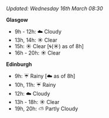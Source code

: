 *Updated: Wednesday 16th March 08:30*

**Glasgow**

* 9h - 12h: :cloud: Cloudy
* 13h, 14h: :sunny: Clear
* 15h: :sunny: Clear [:cyclone:(:sunny:) as of 8h]
* 16h - 20h: :sunny: Clear

**Edinburgh**

* 9h: :umbrella: Rainy [:cloud: as of 8h]
* 10h, 11h: :umbrella: Rainy
* 12h: :cloud: Cloudy
* 13h - 18h: :sunny: Clear
* 19h, 20h: :partly_sunny: Partly Cloudy
